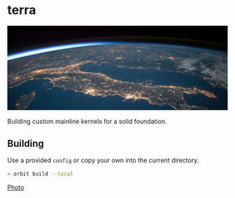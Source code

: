 # terra

![terra](terra.png)

Building custom mainline kernels for a solid foundation.

## Building

Use a provided `config` or copy your own into the current directory.

```bash
> orbit build --local
```

[Photo](https://www.pexels.com/photo/astronomy-atmosphere-earth-exploration-220201/)
